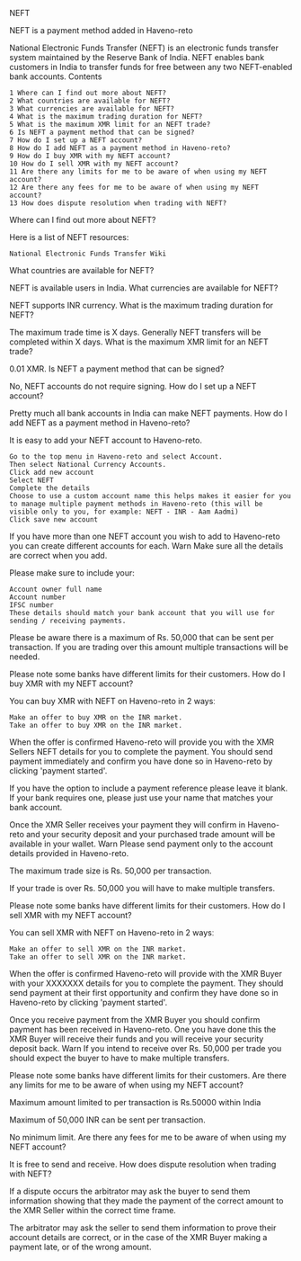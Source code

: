 NEFT
 

NEFT is a payment method added in Haveno-reto  

National Electronic Funds Transfer (NEFT) is an electronic funds transfer system maintained by the Reserve Bank of India. NEFT enables bank customers in India to transfer funds for free between any two NEFT-enabled bank accounts.
Contents

    1 Where can I find out more about NEFT?
    2 What countries are available for NEFT?
    3 What currencies are available for NEFT?
    4 What is the maximum trading duration for NEFT?
    5 What is the maximum XMR limit for an NEFT trade?
    6 Is NEFT a payment method that can be signed?
    7 How do I set up a NEFT account?
    8 How do I add NEFT as a payment method in Haveno-reto?
    9 How do I buy XMR with my NEFT account?
    10 How do I sell XMR with my NEFT account?
    11 Are there any limits for me to be aware of when using my NEFT account?
    12 Are there any fees for me to be aware of when using my NEFT account?
    13 How does dispute resolution when trading with NEFT?

Where can I find out more about NEFT?

Here is a list of NEFT resources:

    National Electronic Funds Transfer Wiki

What countries are available for NEFT?

NEFT is available users in India.
What currencies are available for NEFT?

NEFT supports INR currency.
What is the maximum trading duration for NEFT?

The maximum trade time is X days. Generally NEFT transfers will be completed within X days.
What is the maximum XMR limit for an NEFT trade?

0.01 XMR.
Is NEFT a payment method that can be signed?

No, NEFT accounts do not require signing.
How do I set up a NEFT account?

Pretty much all bank accounts in India can make NEFT payments.
How do I add NEFT as a payment method in Haveno-reto?

It is easy to add your NEFT account to Haveno-reto.

    Go to the top menu in Haveno-reto and select Account.
    Then select National Currency Accounts.
    Click add new account
    Select NEFT
    Complete the details
    Choose to use a custom account name this helps makes it easier for you to manage multiple payment methods in Haveno-reto (this will be visible only to you, for example: NEFT - INR - Aam Aadmi)
    Click save new account

If you have more than one NEFT account you wish to add to Haveno-reto you can create different accounts for each.
Warn
	Make sure all the details are correct when you add.

Please make sure to include your:

    Account owner full name
    Account number
    IFSC number
    These details should match your bank account that you will use for sending / receiving payments.

Please be aware there is a maximum of Rs. 50,000 that can be sent per transaction. If you are trading over this amount multiple transactions will be needed.

Please note some banks have different limits for their customers.
How do I buy XMR with my NEFT account?

You can buy XMR with NEFT on Haveno-reto in 2 waysː

    Make an offer to buy XMR on the INR market.
    Take an offer to buy XMR on the INR market.

When the offer is confirmed Haveno-reto will provide you with the XMR Sellers NEFT details for you to complete the payment. You should send payment immediately and confirm you have done so in Haveno-reto by clicking 'payment started'.

If you have the option to include a payment reference please leave it blank. If your bank requires one, please just use your name that matches your bank account.

Once the XMR Seller receives your payment they will confirm in Haveno-reto and your security deposit and your purchased trade amount will be available in your wallet.
Warn
	Please send payment only to the account details provided in Haveno-reto.

The maximum trade size is Rs. 50,000 per transaction.

If your trade is over Rs. 50,000 you will have to make multiple transfers.

Please note some banks have different limits for their customers.
How do I sell XMR with my NEFT account?

You can sell XMR with NEFT on Haveno-reto in 2 waysː

    Make an offer to sell XMR on the INR market.
    Take an offer to sell XMR on the INR market.

When the offer is confirmed Haveno-reto will provide with the XMR Buyer with your XXXXXXX details for you to complete the payment. They should send payment at their first opportunity and confirm they have done so in Haveno-reto by clicking 'payment started'.

Once you receive payment from the XMR Buyer you should confirm payment has been received in Haveno-reto. One you have done this the XMR Buyer will receive their funds and you will receive your security deposit back.
Warn
	If you intend to receive over Rs. 50,000 per trade you should expect the buyer to have to make multiple transfers.

Please note some banks have different limits for their customers.
Are there any limits for me to be aware of when using my NEFT account?

Maximum amount limited to per transaction is Rs.50000 within India

Maximum of 50,000 INR can be sent per transaction.

No minimum limit.
Are there any fees for me to be aware of when using my NEFT account?

It is free to send and receive.
How does dispute resolution when trading with NEFT?

If a dispute occurs the arbitrator may ask the buyer to send them information showing that they made the payment of the correct amount to the XMR Seller within the correct time frame.

The arbitrator may ask the seller to send them information to prove their account details are correct, or in the case of the XMR Buyer making a payment late, or of the wrong amount. 
